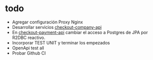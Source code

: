 # todo

* Agregar configuración Proxy Nginx
* Desarrollar servicios [checkout-company-api](https://github.com/janusky/checkout-company-api)
* En [checkout-payment-api](https://github.com/janusky/checkout-payment-api) cambiar el acceso a Postgres de JPA por R2DBC reactivo.
* Incorporar TEST UNIT y terminar los empezados
* OpenApi test all
* Probar Github CI
